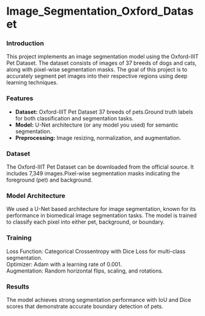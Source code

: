 # Image_Segmentation_Oxford_Dataset

### Introduction
This project implements an image segmentation model using the Oxford-IIIT Pet Dataset. The dataset consists of images of 37 breeds of dogs and cats, along with pixel-wise segmentation masks. The goal of this project is to accurately segment pet images into their respective regions using deep learning techniques.

### Features
* **Dataset:** Oxford-IIIT Pet Dataset 37 breeds of pets.Ground truth labels for both classification and segmentation tasks.  
* **Model:** U-Net architecture (or any model you used) for semantic segmentation.  
* **Preprocessing:** Image resizing, normalization, and augmentation.  


### Dataset
The Oxford-IIIT Pet Dataset can be downloaded from the official source. It includes 7,349 images.Pixel-wise segmentation masks indicating the foreground (pet) and background.

### Model Architecture
We used a U-Net based architecture for image segmentation, known for its performance in biomedical image segmentation tasks. The model is trained to classify each pixel into either pet, background, or boundary.

### Training
Loss Function: Categorical Crossentropy with Dice Loss for multi-class segmentation.  
Optimizer: Adam with a learning rate of 0.001.  
Augmentation: Random horizontal flips, scaling, and rotations.  

### Results
The model achieves strong segmentation performance with IoU and Dice scores that demonstrate accurate boundary detection of pets.
